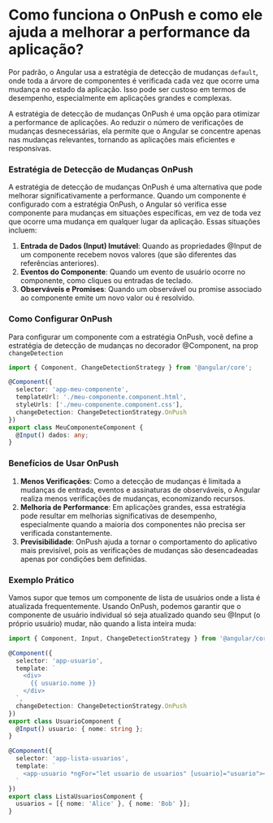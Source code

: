 # Como funciona o OnPush e como ele ajuda a melhorar a performance da aplicação?

Por padrão, o Angular usa a estratégia de detecção de mudanças `default`, onde toda a árvore de componentes é verificada cada vez que ocorre uma mudança no estado da aplicação. Isso pode ser custoso em termos de desempenho, especialmente em aplicações grandes e complexas.

A estratégia de detecção de mudanças OnPush é uma opção para otimizar a performance de aplicações. Ao reduzir o número de verificações de mudanças desnecessárias, ela permite que o Angular se concentre apenas nas mudanças relevantes, tornando as aplicações mais eficientes e responsivas.

### Estratégia de Detecção de Mudanças OnPush

A estratégia de detecção de mudanças OnPush é uma alternativa que pode melhorar significativamente a performance. Quando um componente é configurado com a estratégia OnPush, o Angular só verifica esse componente para mudanças em situações específicas, em vez de toda vez que ocorre uma mudança em qualquer lugar da aplicação. Essas situações incluem:

1. **Entrada de Dados (Input) Imutável**: Quando as propriedades @Input de um componente recebem novos valores (que são diferentes das referências anteriores).
2. **Eventos do Componente**: Quando um evento de usuário ocorre no componente, como cliques ou entradas de teclado.
3. **Observáveis e Promises**: Quando um observável ou promise associado ao componente emite um novo valor ou é resolvido.

### Como Configurar OnPush

Para configurar um componente com a estratégia OnPush, você define a estratégia de detecção de mudanças no decorador @Component, na prop `changeDetection`

```typescript
import { Component, ChangeDetectionStrategy } from '@angular/core';

@Component({
  selector: 'app-meu-componente',
  templateUrl: './meu-componente.component.html',
  styleUrls: ['./meu-componente.component.css'],
  changeDetection: ChangeDetectionStrategy.OnPush
})
export class MeuComponenteComponent {
  @Input() dados: any;
}
```

### Benefícios de Usar OnPush

1. **Menos Verificações**: Como a detecção de mudanças é limitada a mudanças de entrada, eventos e assinaturas de observáveis, o Angular realiza menos verificações de mudanças, economizando recursos.
2. **Melhoria de Performance**: Em aplicações grandes, essa estratégia pode resultar em melhorias significativas de desempenho, especialmente quando a maioria dos componentes não precisa ser verificada constantemente.
3. **Previsibilidade**: OnPush ajuda a tornar o comportamento do aplicativo mais previsível, pois as verificações de mudanças são desencadeadas apenas por condições bem definidas.

### Exemplo Prático

Vamos supor que temos um componente de lista de usuários onde a lista é atualizada frequentemente. Usando OnPush, podemos garantir que o componente de usuário individual só seja atualizado quando seu @Input (o próprio usuário) mudar, não quando a lista inteira muda:

```typescript
import { Component, Input, ChangeDetectionStrategy } from '@angular/core';

@Component({
  selector: 'app-usuario',
  template: `
    <div>
      {{ usuario.nome }}
    </div>
  `,
  changeDetection: ChangeDetectionStrategy.OnPush
})
export class UsuarioComponent {
  @Input() usuario: { nome: string };
}

@Component({
  selector: 'app-lista-usuarios',
  template: `
    <app-usuario *ngFor="let usuario de usuarios" [usuario]="usuario"></app-usuario>
  `
})
export class ListaUsuariosComponent {
  usuarios = [{ nome: 'Alice' }, { nome: 'Bob' }];
}
```
